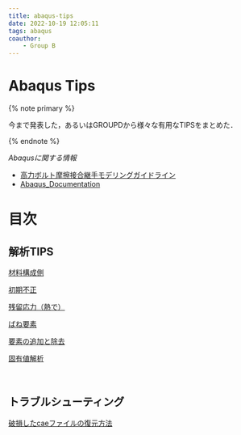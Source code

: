 ```yaml
---
title: abaqus-tips
date: 2022-10-19 12:05:11
tags: abaqus
coauthor:
    - Group B
---
```


# Abaqus Tips

{% note primary %}

今まで発表した，あるいはGROUPDから様々な有用なTIPSをまとめた．

{% endnote %}

*Abaqusに関する情報*
* [高力ボルト摩擦接合継手モデリングガイドライン](https://cdn.jsdelivr.net/gh/ChenYu-K/brwiki@master/source/doc/BMR_V1.pdf)
* [Abaqus_Documentation](https://help.3ds.com/2020/English/DSSIMULIA_Established/SIMULIA_Established_FrontmatterMap/sim-r-DSDocAbaqus.htm?ContextScope=all)

# 目次

## 解析TIPS

[材料構成側](./constitutive-equation-materials.html)

[初期不正](./initial-deflection.html)

[残留応力（熱で）](./zanryuouryoku.html)

[ばね要素](./spring_element.html)

[要素の追加と除去](./Analytical_model_creation.html)

[固有値解析](./Eigenvalue_analysis.html)

</br>

## トラブルシューティング

[破損したcaeファイルの復元方法](./Abaqus‗cae_recover.html)